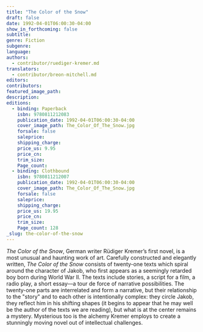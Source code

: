 ```yaml
---
title: "The Color of the Snow"
draft: false
date: 1992-04-01T06:00:30-04:00
show_in_forthcoming: false
subtitle:
genre: Fiction
subgenre:
language:
authors:
  - contributor/ruediger-kremer.md
translators:
  - contributor/breon-mitchell.md
editors:
contributors:
featured_image_path:
description:
editions:
  - binding: Paperback
    isbn: 9780811212083
    publication_date: 1992-04-01T06:00:30-04:00
    cover_image_path: The_Color_Of_The_Snow.jpg
    forsale: false
    saleprice:
    shipping_charge:
    price_us: 9.95
    price_cn:
    trim_size:
    Page_count:
  - binding: Clothbound
    isbn: 9780811212007
    publication_date: 1992-04-01T06:00:30-04:00
    cover_image_path: The_Color_Of_The_Snow.jpg
    forsale: false
    saleprice:
    shipping_charge:
    price_us: 19.95
    price_cn:
    trim_size:
    Page_count: 128
_slug: the-color-of-the-snow
---
```


_The Color of the Snow_, German writer Rüdiger Kremer’s first novel, is a most unusual and haunting work of art. Carefully constructed and elegantly written, _The Color of the Snow_ consists of twenty-one texts which spiral around the character of Jakob, who first appears as a seemingly retarded boy born during World War II. The texts include stories, a script for a film, a radio play, a short essay––a tour de force of narrative possibilities. The twenty-one parts are interrelated and form a narrative, but their relationship to the "story" and to each other is intentionally complex: they circle Jakob, they reflect him in his shifting shapes (it begins to appear that he may well be the author of the texts we are reading), but what is at the center remains a mystery. Mysterious too is the alchemy Kremer employs to create a stunningly moving novel out of intellectual challenges.

